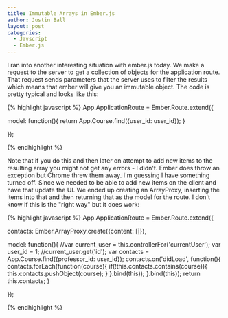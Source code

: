 ```yaml
---
title: Immutable Arrays in Ember.js
author: Justin Ball
layout: post
categories:
  - Javscript
  - Ember.js
---
```


<p>I ran into another interesting situation with ember.js today. We make a request to the server to get a collection
of objects for the application route. That request sends parameters that the server uses to filter the results
which means that ember will give you an immutable object. The code is pretty typical and looks like this:</p>

{% highlight javascript %}
App.ApplicationRoute = Ember.Route.extend({

  model: function(){
    return App.Course.find({user_id: user_id});
  }

});

{% endhighlight %}


<p>Note that if you do this and then later on attempt to add new items to the resulting array you might not get any errors -
  I didn't. Ember does throw an exception but Chrome threw them away. I'm guessing I have something turned off.
  Since we needed to be able to add new items on the client and have that update the UI. We ended up creating
  an ArrayProxy, inserting the items into that and then returning that as the model for the route.
  I don't know if this is the "right way" but it does work:</p>

{% highlight javascript %}
App.ApplicationRoute = Ember.Route.extend({

  contacts: Ember.ArrayProxy.create({content: []}),

  model: function(){
    //var current_user = this.controllerFor('currentUser');
    var user_id = 1; //current_user.get('id');
    var contacts = App.Course.find({professor_id: user_id});
    contacts.on('didLoad', function(){
      contacts.forEach(function(course){
        if(!this.contacts.contains(course)){
          this.contacts.pushObject(course);
        }
      }.bind(this));
    }.bind(this));
    return this.contacts;
  }

});

{% endhighlight %}
